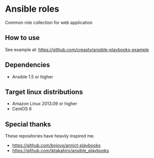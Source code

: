 Ansible roles
=============

Common role collection for web application


How to use
----------

See example at: https://github.com/creasty/ansible-playbooks-example


Dependencies
------------

- Ansible 1.5 or higher


Target linux distributions
--------------------------

- Amazon Linux 2013.09 or higher
- CentOS 6


Special thanks
--------------

These repositories have heavily inspired me.

- https://github.com/bojovs/annict-playbooks
- https://github.com/iktakahiro/ansible_playbooks

